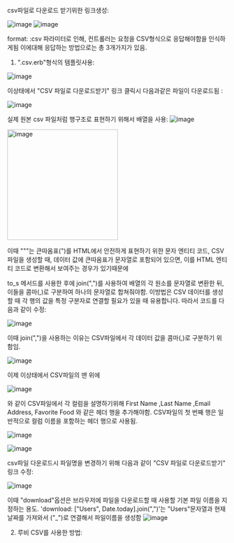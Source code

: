 csv파일로 다운로드 받기위한 링크생성:

![image](https://github.com/twingay96/CSV_project/assets/64403357/ef838a04-e5d5-4bf1-b21f-5b88f8121040)
![image](https://github.com/twingay96/CSV_project/assets/64403357/4bdaa329-f74e-40d6-a6e1-f64633b8aa69)

format: :csv 파라미터로 인해, 컨트롤러는 요청을 CSV형식으로 응답해야함을 인식하게됨
이에대해 응답하는 방법으로는 총 3개가지가 있음.

1. ".csv.erb"형식의 템플릿사용:

![image](https://github.com/twingay96/CSV_project/assets/64403357/c0e7a0e8-7f5d-4804-9d99-9a8bacce584c)

이상태에서 "CSV 파일로 다운로드받기" 링크 클릭시 다음과같은 파일이 다운로드됨 :

![image](https://github.com/twingay96/CSV_project/assets/64403357/6fe3d2a0-1c78-434a-904f-0887aca211bf)

실제 원본 csv 파일처럼 행구조로 표현하기 위해서 배열을 사용:
![image](https://github.com/twingay96/CSV_project/assets/64403357/6cd4f56e-0cba-4a54-ad83-0aa6448dbbc0)

<img width="253" alt="image" src="https://github.com/twingay96/CSV_project/assets/64403357/41b05745-e571-45ab-a833-c5437d86b634">


이때 "&quot;"는 큰따옴표(")를 HTML에서 안전하게 표현하기 위한 문자 엔티티 코드, CSV 파일을 생성할 때, 
데이터 값에 큰따옴표가 문자열로 포함되어 있으면, 이를 HTML 엔티티 코드로 변환해서 보여주는 경우가 있기때문에 

to_s 메서드를 사용한 후에 join(",")를 사용하여 배열의 각 원소를 문자열로 변환한 뒤, 이들을 콤마(,)로 구분하여 하나의 문자열로 합쳐줘야함. 
이방법은 CSV 데이터를 생성할 때 각 행의 값을 특정 구분자로 연결할 필요가 있을 때 유용합니다.
따라서 코드를 다음과 같이 수정:

![image](https://github.com/twingay96/CSV_project/assets/64403357/fba26420-0c5f-4d64-91f0-fec35e7b1cd4)

이때 join(",")을 사용하는 이유는 CSV파일에서 각 데이터 값을 콤마(,)로 구분하기 위함임.

![image](https://github.com/twingay96/CSV_project/assets/64403357/efa5bc33-6de9-419d-8428-93ef1e533b67)

이제 이상태에서 CSV파일의 맨 위에 

![image](https://github.com/twingay96/CSV_project/assets/64403357/4a8af62a-40d1-42e9-a118-5a63e6568bd6)

와 같이 CSV파일에서 각 컬럼을 설명하기위해 
First Name ,Last Name ,Email Address, Favorite Food 와 같은 헤더 행을 추가해야함.
CSV파일의 첫 번째 행은 일반적으로 컬럼 이름을 포함하는 헤더 행으로 사용됨.

![image](https://github.com/twingay96/CSV_project/assets/64403357/94f7b92a-cc74-46eb-9b62-c47862443e7c)

![image](https://github.com/twingay96/CSV_project/assets/64403357/8f64eb22-126c-4784-b688-c6256a1c4782)

csv파일 다운로드시 파일명을 변경하기 위해 다음과 같이 "CSV 파일로 다운로드받기" 링크 수정:

![image](https://github.com/twingay96/CSV_project/assets/64403357/208e9e70-21ed-43e3-8eb9-60d6618b5d86)

이때 "download"옵션은 브라우저에 파일을 다운로드할 때 사용할 기본 파일 이름을 지정하는 용도.
'download: ["Users", Date.today].join(",")'는 "Users"문자열과 현재 날짜를 가져와서 ("_")로 연결해서 파일이름을 생성함
![image](https://github.com/twingay96/CSV_project/assets/64403357/a49e087f-88f6-452d-8c68-55c95db6934a)

2. 루비 CSV를 사용한 방법:























